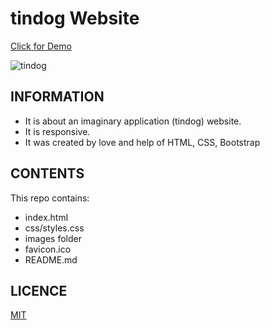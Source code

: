 # tindog Website 
[Click for Demo](https://alidarcan.github.io/tindog/)

![tindog](https://user-images.githubusercontent.com/99339675/218262846-e24f0da9-ec88-44c0-9266-6d3f37caa0e6.png)

## INFORMATION

* It is about an imaginary application (tindog) website.
* It is responsive.
* It was created by love and help of HTML, CSS, Bootstrap 

## CONTENTS

This repo contains:

-   index.html
-   css/styles.css
-   images folder
-   favicon.ico
-   README.md

## LICENCE
[MIT](https://choosealicense.com/licenses/mit/)
